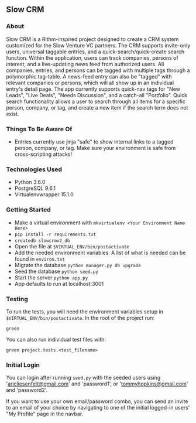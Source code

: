 ## Slow CRM ##

### About

Slow CRM is a Rithm-inspired project designed to create a CRM system customized for the Slow Venture VC partners. The CRM supports invite-only users, universal taggable entries, and a quick-search/quick-create search function. Within the application, users can track companies, persons of interest, and a live-updating news feed from authorized users. All companies, entries, and persons can be tagged with multiple tags through a polymorphic tag-table. A news-feed entry can also be "tagged" with relevant companies or persons, which will all show up in an individual entry's detail page. The app currently supports quick-nav tags for "New Leads", "Live Deals", "Needs Discussion", and a catch-all "Portfolio". Quick search functionality allows a user to search through all items for a specific person, company, or tag, and create a new item if the search term does not exist. 

### Things To Be Aware Of

- Entries currently use jinja "safe" to show internal links to a tagged person, company, or tag. Make sure your environment is safe from cross-scripting attacks!

### Technologies Used

- Python 3.6.0
- PostgreSQL 9.6.1
- Virtualenvwrapper 15.1.0

### Getting Started

- Make a virtual environment with `mkvirtualenv <Your Environment Name Here>`
- `pip install -r requirements.txt`
- `createdb slowcrmv2_db`
- Open the file at  `$VIRTUAL_ENV/bin/postactivate`
- Add the needed environment variables. A list of what is needed can be found in `environ.txt`
- Migrate the database `python manager.py db upgrade`
- Seed the database `python seed.py`
- Start the server `python app.py`
- App defaults to run at localhost:3001

### Testing

To run the tests, you will need the environment variables setup in `$VIRTUAL_ENV/bin/postactivate`.  In the root of the project run:

```
green 
```
You can also run individual test files with:
```
green project.tests.<test_filename>
```

### Initial Login

You can login after running `seed.py` with the seeded users using 'aricliesenfelt@gmail.com' and 'password1', or 'tommyhopkins@gmail.com' and 'password2'. 

If you want to use your own email/password combo, you can send an invite to an email of your choice by navigating to one of the initial logged-in users' "My Profile" page in the navbar.
